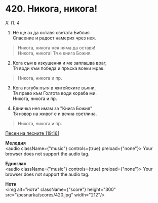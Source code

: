 # 420. Никога, никога!

_Х. П. 4_

1. Не ще аз да оставя светата Библия  
Спасение и радост намерих чрез нея.  

> Никога, никога нея няма да оставя!  
> Никога, никога! Тя е книга Божия.  

2. Кога съм в изкушения и ме заплашва враг,  
Тя води към победа и пръска всеки мрак.  

> Никога, никога и пр.  

3. Кога изгубя пътя в житейските вълни,  
Тя право към Голгота води кораба ми.  
Никога, никога и пр.  

4. Едничка нея имам за "Книга Божия"  
Тя извор на живот е и вечна светлина.  

> Никога, никога и пр.

[Песен на песните 119:161](http://biblia.bg/index.php?k=22&g=119&s=161)

**Мелодия**  
<audio className={"music"} controls={true} preload={"none"}>
    <source src="/pesnarka/mp3/420.mp3" type="audio/mpeg"/>
    Your browser does not support the audio tag.
</audio>

**Едноглас**  
<audio className={"music"} controls={true} preload={"none"}>
    <source src="/pesnarka/transp/420.mp3" type="audio/mpeg"/>
    Your browser does not support the audio tag.
</audio>

**Ноти**  
<img alt="ноти" className={"score"} height="300" src="/pesnarka/scores/420.jpg" width="212"/>
